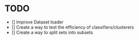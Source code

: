 # TODO

 - [] Improve Dataset loader
 - [] Create a way to test the efficiency of classifiers/clusterers
 - [] Create a way to split sets into subsets

